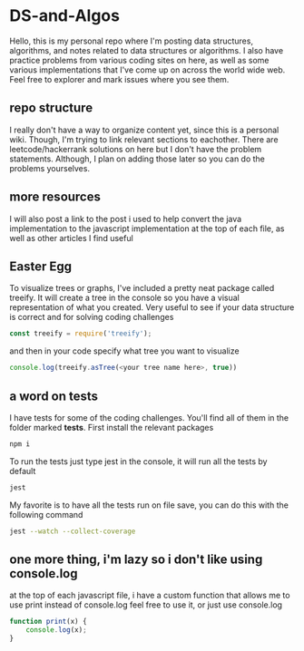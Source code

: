 # DS-and-Algos

Hello, this is my personal repo where I'm posting data structures, algorithms, and notes related to data structures or algorithms. I also have practice problems from various coding sites on here, as well as some various implementations that I've come up on across the world wide web. Feel free to explorer and mark issues where you see them.


## repo structure

I really don't have a way to organize content yet, since this is a personal wiki. Though, I'm trying to link relevant sections to eachother. There are leetcode/hackerrank solutions on here but I don't have the problem statements. Although, I plan on adding those later so you can do the problems yourselves.

## more resources
I will also post a link to the post i used to help convert the java implementation to the javascript implementation at the top of each file, as well as other articles I find useful

## Easter Egg
To visualize trees or graphs, I've included a pretty neat package called treeify. It will create a tree in the console so you have a visual representation of what you created. Very useful to see if your data structure is correct and for solving coding challenges

``` javascript
const treeify = require('treeify');
```

and then in your code specify what tree you want to visualize

``` javascript
console.log(treeify.asTree(<your tree name here>, true))
```


## a word on tests
I have tests for some of the coding challenges. You'll find all of them in the folder marked **tests**.
First install the relevant packages
``` bash
npm i
```
To run the tests just type jest in the console, it will run all the tests by default
``` bash
jest
```
My favorite is to have all the tests run on file save, you can do this with the following command
``` bash
jest --watch --collect-coverage  
```

## one more thing, i'm lazy so i don't like using console.log
at the top of each javascript file, i have a custom function that allows me to use print instead of console.log
feel free to use it, or just use console.log

``` javascript
function print(x) {
    console.log(x);
}

```
